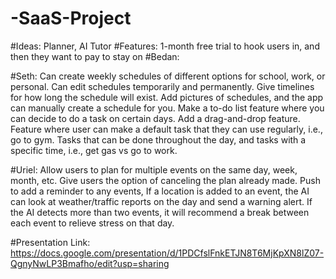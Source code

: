 # -SaaS-Project
#Ideas: Planner, AI Tutor
#Features: 1-month free trial to hook users in, and then they want to pay to stay on
#Bedan:

#Seth: Can create weekly schedules of different options for school, work, or personal. Can edit schedules temporarily and permanently. Give timelines for how long the schedule will exist. Add pictures of schedules, and the app can manually create a schedule for you. Make a to-do list feature where you can decide to do a task on certain days. Add a drag-and-drop feature. Feature where user can make a default task that they can use regularly, i.e., go to gym. Tasks that can be done throughout the day, and tasks with a specific time, i.e., get gas vs go to work. 

#Uriel:
Allow users to plan for multiple events on the same day, week, month, etc.
Give users the option of canceling the plan already made.
Push to add a reminder to any events, 
If a location is added to an event, the AI can look at weather/traffic reports on the day and send a warning alert.
If the AI detects more than two events, it will recommend a break between each event to relieve stress on that day.

#Presentation Link: https://docs.google.com/presentation/d/1PDCfslFnkETJN8T6MjKpXN8lZ07-QgnyNwLP3Bmafho/edit?usp=sharing
